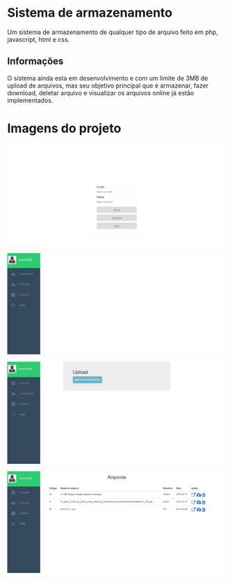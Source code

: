 # Sistema de armazenamento
Um sistema de armazenamento de qualquer tipo de arquivo feito em php, javascript, html e css.

## Informações 
O sistema ainda esta em desenvolvimento e com um limite de 3MB de upload de arquivos, mas seu objetivo principal que é armazenar, 
fazer download, deletar arquivo e visualizar os arquivos online já estão implementados.


# Imagens do projeto

![Login sistema](gitImgs/login.png)

![Menu principal](gitImgs/menuPrincipal.png)

![Upload](gitImgs/upload.png)

![download](gitImgs/download.png)